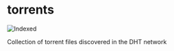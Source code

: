 torrents 
========
![Indexed](https://img.shields.io/badge/indexed-255606-blue)

Collection of torrent files discovered in the DHT network
